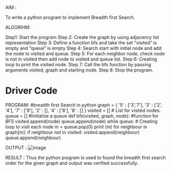 
AIM : 

To write a python program to implement Breadth first Search. 

ALGORIHM: 

Step1: Start the program 
Step 2: Create the graph by using adjacency list representation 
Step 3: Define a function bfs and take the set “visited” is empty and “queue” is empty 
 Step 4: Search start with initial node and add the node to visited and queue.
 Step 5: For each neighbor node, check node is not in visited then add node to visited and queue list.
 Step 6: Creating loop to print the visited node.
 Step 7: Call the bfs function by passing arguments visited, graph and starting node.
Step 8:  Stop the program.

# Driver Code
PROGRAM:
#breadth first Search in python 
graph = {
 '5' : ['3','7'],
 '3' : ['2', '4'],
 '7' : ['8'],
 '2' : [],
 '4' : ['8'],
 '8' : []
 }
 visited = [] # List for visited nodes.
 queue = []     #Initialize a queue
 def bfs(visited, graph, node): #function for BFS
 	 visited.append(node)
  	queue.append(node)
  		while queue:          # Creating loop to visit each node
    			m = queue.pop(0) 
    			print (m) 
    			for neighbour in graph[m]:
      				if neighbour not in visited:
        					visited.append(neighbour)
       					 queue.append(neighbour)

OUTPUT :
![image](https://github.com/user-attachments/assets/fbd30a91-596d-4afe-b4e1-16c8d1aacb7e)

RESULT :
Thus the python program is used to found the breadth first search order  for  the  given graph and output was verified successfully.
